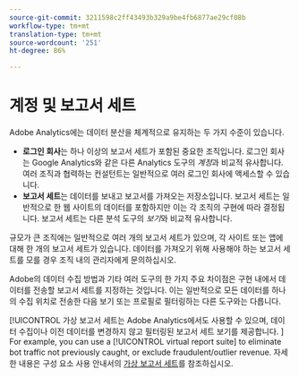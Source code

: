```yaml
---
source-git-commit: 3211598c2ff43493b329a9be4fb6877ae29cf08b
workflow-type: tm+mt
translation-type: tm+mt
source-wordcount: '251'
ht-degree: 86%

---
```

# 계정 및 보고서 세트

Adobe Analytics에는 데이터 분산을 체계적으로 유지하는 두 가지 수준이 있습니다.

* **로그인 회사**&#x200B;는 하나 이상의 보고서 세트가 포함된 중요한 조직입니다. 로그인 회사는 Google Analytics와 같은 다른 Analytics 도구의 *계정*&#x200B;과 비교적 유사합니다. 여러 조직과 협력하는 컨설턴트는 일반적으로 여러 로그인 회사에 액세스할 수 있습니다.
* **보고서 세트**&#x200B;는 데이터를 보내고 보고서를 가져오는 저장소입니다. 보고서 세트는 일반적으로 한 웹 사이트의 데이터를 포함하지만 이는 각 조직의 구현에 따라 결정됩니다. 보고서 세트는 다른 분석 도구의 *보기*&#x200B;와 비교적 유사합니다.

규모가 큰 조직에는 일반적으로 여러 개의 보고서 세트가 있으며, 각 사이트 또는 앱에 대해 한 개의 보고서 세트가 있습니다. 데이터를 가져오기 위해 사용해야 하는 보고서 세트를 모를 경우 조직 내의 관리자에게 문의하십시오.

Adobe의 데이터 수집 방법과 기타 여러 도구의 한 가지 주요 차이점은 구현 내에서 데이터를 전송할 보고서 세트를 지정하는 것입니다. 이는 일반적으로 모든 데이터를 하나의 수집 위치로 전송한 다음 보기 또는 프로필로 필터링하는 다른 도구와는 다릅니다.

[!UICONTROL 가상 보고서 세트는 Adobe Analytics에서도 사용할 수 있으며, 데이터 수집이나 이전 데이터를 변경하지 않고 필터링된 보고서 세트 보기를 제공합니다. ] For example, you can use a [!UICONTROL virtual report suite] to eliminate bot traffic not previously caught, or exclude fraudulent/outlier revenue. 자세한 내용은 구성 요소 사용 안내서의 [가상 보고서 세트](/help/components/vrs/vrs-about.md)를 참조하십시오.
